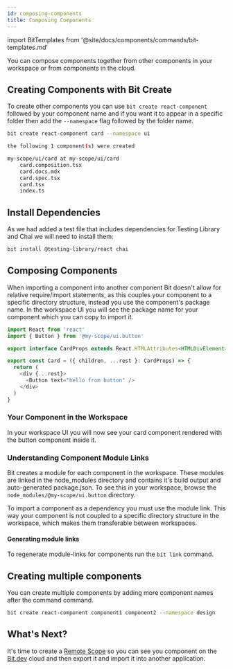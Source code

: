 ```yaml
---
id: composing-components
title: Composing Components
---
```


import BitTemplates from '@site/docs/components/commands/bit-templates.md'

You can compose components together from other components in your workspace or from components in the cloud.

## Creating Components with Bit Create

To create other components you can use `bit create react-component` followed by your component name and if you want it to appear in a specific folder then add the `--namespace` flag followed by the folder name.

```bash
bit create react-component card --namespace ui
```

```bash
the following 1 component(s) were created

my-scope/ui/card at my-scope/ui/card
    card.composition.tsx
    card.docs.mdx
    card.spec.tsx
    card.tsx
    index.ts
```

## Install Dependencies

As we had added a test file that includes dependencies for Testing Library and Chai we will need to install them:

```sh
bit install @testing-library/react chai
```

## Composing Components

When importing a component into another component Bit doesn't allow for relative require/import statements, as this couples your component to a specific directory structure, instead you use the component's package name. In the workspace UI you will see the package name for your component which you can copy to import it.

```js title="card.tsx"
import React from 'react'
import { Button } from '@my-scope/ui.button'

export interface CardProps extends React.HTMLAttributes<HTMLDivElement> {}

export const Card = ({ children, ...rest }: CardProps) => {
  return (
    <div {...rest}>
      <Button text="hello from button" />
    </div>
  )
}
```

### Your Component in the Workspace

In your workspace UI you will now see your card component rendered with the button component inside it.

### Understanding Component Module Links

Bit creates a module for each component in the workspace. These modules are linked in the node_modules directory and contains it's build output and auto-generated package.json. To see this in your workspace, browse the `node_modules/@my-scope/ui.button` directory.

To import a component as a dependency you must use the module link. This way your component is not coupled to a specific directory structure in the workspace, which makes them transferable between workspaces.

#### Generating module links

To regenerate module-links for components run the `bit link` command.

## Creating multiple components

You can create multiple components by adding more component names after the command command.

```bash
bit create react-component component1 component2 --namespace design
```

<BitTemplates />

## What's Next?

It's time to create a [Remote Scope](remote-scope) so you can see you component on the [Bit.dev](https://bit.dev) cloud and then export it and import it into another application.
